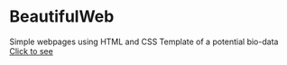 # BeautifulWeb
Simple webpages using HTML and CSS
Template of a potential bio-data
<a href="https://prasium.github.io/BeautifulWeb/">Click to see </a>
